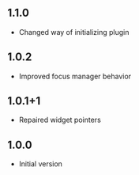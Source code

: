 ## 1.1.0

* Changed way of initializing plugin

## 1.0.2

* Improved focus manager behavior

## 1.0.1+1

* Repaired widget pointers

## 1.0.0

* Initial version

